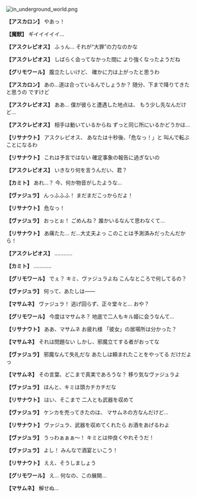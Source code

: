 
![in_underground_world.png](../images/backgrounds/in_underground_world.png)

**【アスカロン】**
やあっ！

**【魔獣】**
ギイイイイイ…

**【アスクレピオス】**
ふぅん…
それが“大罪”の力なのかな

**【アスクレピオス】**
しばらく会ってなかった間に
より強くなったようだね

**【グリモワール】**
腹立たしいけど、
確かに力は上がったと思うわ

**【アスカロン】**
あの…道は合っているんでしょうか？
随分、下まで降りてきたと思うの
ですけど

**【アスクレピオス】**
ああ…
僕が彼らと遭遇した地点は、
もう少し先なんだけど…

**【アスクレピオス】**
相手は動いているからね
ずっと同じ所にいるかどうかは…

**【リサナウト】**
アスクレピオス、
あなたは十秒後、「危なっ！」と
叫んで転ぶことになるわ

**【リサナウト】**
これは予言ではない
確定事象の報告に過ぎないの

**【アスクレピオス】**
いきなり何を言うんだい、君？

**【カミト】**
あれ…？
今、何か物音がしたような…

**【ヴァジュラ】**
んっふふふ！
まだまだこっからだよ！

**【リサナウト】**
危なっ！

**【ヴァジュラ】**
おっとぉ！
ごめんね？
誰かいるなんて思わなくて…

**【リサナウト】**
あ痛たた…
だ…大丈夫よっ
このことは予測済みだったんだから！

**【アスクレピオス】**
…………

**【カミト】**
…………

**【グリモワール】**
でぇ？
キミ、ヴァジュラよね
こんなところで何してるの？

**【ヴァジュラ】**
何って、あたしは――

**【マサムネ】**
ヴァジュラ！
逃げ回らず、正々堂々と…
おや？

**【グリモワール】**
今度はマサムネ？
地底で二人もキル姫に会うなんて…

**【リサナウト】**
ああ、マサムネ
お疲れ様
「彼女」の居場所は分かった？

**【マサムネ】**
それは問題ない
しかし、邪魔立てする者がおってな

**【ヴァジュラ】**
邪魔なんて失礼だな
あたしは頼まれたことをやってる
だけだよっ

**【マサムネ】**
その言葉、どこまで真実であろうな？
移り気なヴァジュラよ

**【ヴァジュラ】**
ほんと、キミは頭カチカチだな

**【リサナウト】**
はい、そこまで
二人とも武器を収めて

**【ヴァジュラ】**
ケンカを売ってきたのは、
マサムネの方なんだけど…

**【リサナウト】**
ヴァジュラ、武器を収めてくれたら
お酒をあげるわよ

**【ヴァジュラ】**
うっわぁぁぁ～！
キミとは仲良くやれそうだ！

**【ヴァジュラ】**
よし！
みんなで酒宴といこう！

**【リサナウト】**
ええ、そうしましょう

**【グリモワール】**
え…
何なの、この展開…

**【マサムネ】**
解せぬ…